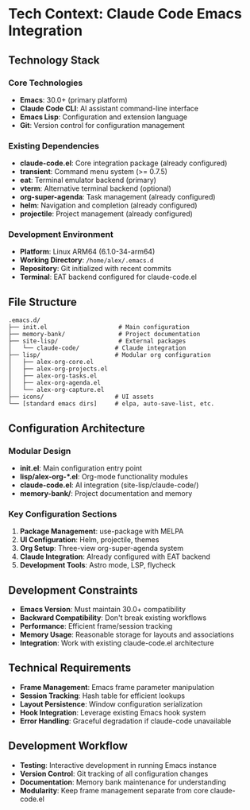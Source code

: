 # Tech Context: Claude Code Emacs Integration

## Technology Stack

### Core Technologies
- **Emacs**: 30.0+ (primary platform)
- **Claude Code CLI**: AI assistant command-line interface
- **Emacs Lisp**: Configuration and extension language
- **Git**: Version control for configuration management

### Existing Dependencies
- **claude-code.el**: Core integration package (already configured)
- **transient**: Command menu system (>= 0.7.5)
- **eat**: Terminal emulator backend (primary)
- **vterm**: Alternative terminal backend (optional)
- **org-super-agenda**: Task management (already configured)
- **helm**: Navigation and completion (already configured)
- **projectile**: Project management (already configured)

### Development Environment
- **Platform**: Linux ARM64 (6.1.0-34-arm64)
- **Working Directory**: `/home/alex/.emacs.d`
- **Repository**: Git initialized with recent commits
- **Terminal**: EAT backend configured for claude-code.el

## File Structure
```
.emacs.d/
├── init.el                    # Main configuration
├── memory-bank/               # Project documentation
├── site-lisp/                 # External packages
│   └── claude-code/          # Claude integration
├── lisp/                     # Modular org configuration
│   ├── alex-org-core.el
│   ├── alex-org-projects.el
│   ├── alex-org-tasks.el
│   ├── alex-org-agenda.el
│   └── alex-org-capture.el
├── icons/                    # UI assets
└── [standard emacs dirs]     # elpa, auto-save-list, etc.
```

## Configuration Architecture

### Modular Design
- **init.el**: Main configuration entry point
- **lisp/alex-org-*.el**: Org-mode functionality modules
- **claude-code.el**: AI integration (site-lisp/claude-code/)
- **memory-bank/**: Project documentation and memory

### Key Configuration Sections
1. **Package Management**: use-package with MELPA
2. **UI Configuration**: Helm, projectile, themes
3. **Org Setup**: Three-view org-super-agenda system
4. **Claude Integration**: Already configured with EAT backend
5. **Development Tools**: Astro mode, LSP, flycheck

## Development Constraints
- **Emacs Version**: Must maintain 30.0+ compatibility
- **Backward Compatibility**: Don't break existing workflows
- **Performance**: Efficient frame/session tracking
- **Memory Usage**: Reasonable storage for layouts and associations
- **Integration**: Work with existing claude-code.el architecture

## Technical Requirements
- **Frame Management**: Emacs frame parameter manipulation
- **Session Tracking**: Hash table for efficient lookups
- **Layout Persistence**: Window configuration serialization
- **Hook Integration**: Leverage existing Emacs hook system
- **Error Handling**: Graceful degradation if claude-code unavailable

## Development Workflow
- **Testing**: Interactive development in running Emacs instance
- **Version Control**: Git tracking of all configuration changes
- **Documentation**: Memory bank maintenance for understanding
- **Modularity**: Keep frame management separate from core claude-code.el